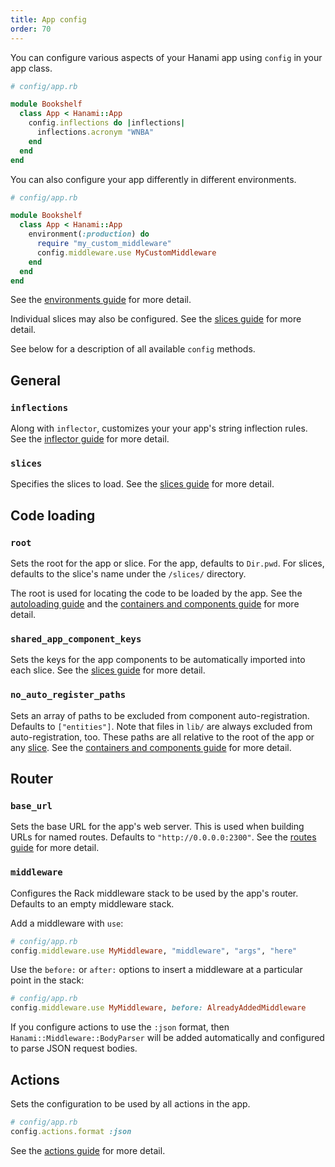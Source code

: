 ```yaml
---
title: App config
order: 70
---
```


You can configure various aspects of your Hanami app using `config` in your app class.

```ruby
# config/app.rb

module Bookshelf
  class App < Hanami::App
    config.inflections do |inflections|
      inflections.acronym "WNBA"
    end
  end
end
```

You can also configure your app differently in different environments.

```ruby
# config/app.rb

module Bookshelf
  class App < Hanami::App
    environment(:production) do
      require "my_custom_middleware"
      config.middleware.use MyCustomMiddleware
    end
  end
end
```

See the [environments guide](/v2.1/app/environments) for more detail.

Individual slices may also be configured. See the [slices guide](/v2.1/app/slices) for more detail.

See below for a description of all available `config` methods.

## General

### `inflections`

Along with `inflector`, customizes your your app's string inflection rules. See the [inflector guide](/v2.1/app/inflector) for more detail.

### `slices`

Specifies the slices to load. See the [slices guide](/v2.1/app/slices) for more detail.

## Code loading

### `root`

Sets the root for the app or slice. For the app, defaults to `Dir.pwd`. For slices, defaults to the slice's name under the `/slices/` directory.

The root is used for locating the code to be loaded by the app. See the [autoloading guide](/v2.1/app/autoloading) and the [containers and components guide](/v2.1/app/container-and-components) for more detail.

### `shared_app_component_keys`

Sets the keys for the app components to be automatically imported into each slice. See the [slices guide](/v2.1/app/slices) for more detail.

### `no_auto_register_paths`

Sets an array of paths to be excluded from component auto-registration. Defaults to `["entities"]`. Note that files in `lib/` are always excluded from auto-registration, too. These paths are all relative to the root of the app or any [slice](/v2.1/app/slices). See the [containers and components guide](/v2.1/app/container-and-components) for more detail.

## Router

### `base_url`

Sets the base URL for the app's web server. This is used when building URLs for named routes. Defaults to `"http://0.0.0.0:2300"`. See the [routes guide](/v2.1/routing/overview/) for more detail.

### `middleware`

Configures the Rack middleware stack to be used by the app's router. Defaults to an empty middleware stack.

Add a middleware with `use`:

```ruby
# config/app.rb
config.middleware.use MyMiddleware, "middleware", "args", "here"
```

Use the `before:` or `after:` options to insert a middleware at a particular point in the stack:

```ruby
# config/app.rb
config.middleware.use MyMiddleware, before: AlreadyAddedMiddleware
```

If you configure actions to use the `:json` format, then `Hanami::Middleware::BodyParser` will be added automatically and configured to parse JSON request bodies.

## Actions

Sets the configuration to be used by all actions in the app.

```ruby
# config/app.rb
config.actions.format :json
```

See the [actions guide](/v2.1/actions/overview) for more detail.

